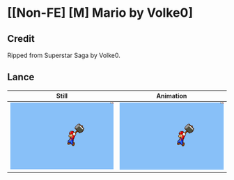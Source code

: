 # [\[Non-FE\] \[M\] Mario by Volke0]

## Credit

Ripped from Superstar Saga by Volke0.
	
## Lance

| Still | Animation |
| :---: | :-------: |
| ![Lance still](./Lance_000.png) | ![Lance animation](./Lance.gif) |
